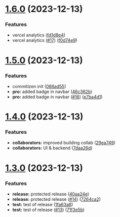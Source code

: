 # [1.6.0](https://github.com/Kacper-Hernacki/moderndev.io/compare/v1.5.0...v1.6.0) (2023-12-13)


### Features

* vercel analytics ([fd1d8e4](https://github.com/Kacper-Hernacki/moderndev.io/commit/fd1d8e4085f84fb1c4684847346560439c520faa))
* vercel analytics ([#17](https://github.com/Kacper-Hernacki/moderndev.io/issues/17)) ([f0d74e9](https://github.com/Kacper-Hernacki/moderndev.io/commit/f0d74e93aac5828d3b0f831710081218bfc9687e))

# [1.5.0](https://github.com/Kacper-Hernacki/moderndev.io/compare/v1.4.0...v1.5.0) (2023-12-13)


### Features

* commitizen init ([066ad55](https://github.com/Kacper-Hernacki/moderndev.io/commit/066ad554d1d76834f344a267b3da04a6c66b9ced))
* **pro:** added badge in navbar ([46c362b](https://github.com/Kacper-Hernacki/moderndev.io/commit/46c362b6f5405bae456101d22063e526a1dfd529))
* **pro:** added badge in navbar ([#16](https://github.com/Kacper-Hernacki/moderndev.io/issues/16)) ([e7ba4d1](https://github.com/Kacper-Hernacki/moderndev.io/commit/e7ba4d12f34e0b6a383cde3823116fc94516c03e))

# [1.4.0](https://github.com/Kacper-Hernacki/moderndev.io/compare/v1.3.0...v1.4.0) (2023-12-13)


### Features

* **collaborators:** improved building collab ([29ea749](https://github.com/Kacper-Hernacki/moderndev.io/commit/29ea749ab90643acc970a4e04aaadf3ac8cc1087))
* **collaborators:** UI & backend ([7daa26d](https://github.com/Kacper-Hernacki/moderndev.io/commit/7daa26d16e2c1ad88a82b1476b1bdf26208740af))

# [1.3.0](https://github.com/Kacper-Hernacki/moderndev.io/compare/v1.2.0...v1.3.0) (2023-12-13)


### Features

* **release:** protected release ([40aa24e](https://github.com/Kacper-Hernacki/moderndev.io/commit/40aa24ef2ace075085fed44ebe7df5ba6cf9f587))
* **release:** protected release ([#14](https://github.com/Kacper-Hernacki/moderndev.io/issues/14)) ([7264ca2](https://github.com/Kacper-Hernacki/moderndev.io/commit/7264ca27465b379e7c99654a98c667265dbdd368))
* **test:** test of release ([1fa63a8](https://github.com/Kacper-Hernacki/moderndev.io/commit/1fa63a8dcba89dc576a78a8860903406f44c4f26))
* **test:** test of release ([#13](https://github.com/Kacper-Hernacki/moderndev.io/issues/13)) ([71f3e5b](https://github.com/Kacper-Hernacki/moderndev.io/commit/71f3e5ba45b83cff8fbcad09f0b1208ff494a749))
